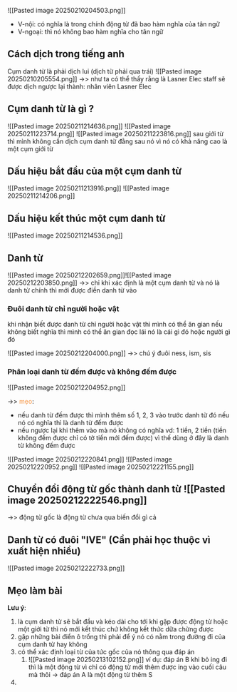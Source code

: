 ![[Pasted image 20250210204503.png]]
- V-nội: có nghĩa là trong chính động từ đã bao hàm nghĩa của tân ngữ 
- V-ngoại: thì nó không bao hàm nghĩa cho tân ngữ

## Cách dịch trong tiếng anh

Cụm danh từ là phải dịch lui (dịch từ phải qua trái)
![[Pasted image 20250210205554.png]]
->> như ta có thể thấy rằng là Lasner Elec staff sẽ được dịch ngược lại thành: nhân viên Lasner Elec 

## Cụm danh từ là gì ?
![[Pasted image 20250211214636.png]]
![[Pasted image 20250211223714.png]]
![[Pasted image 20250211223816.png]]
sau giới từ thì mình không cần dịch cụm danh từ đằng sau nó vì nó có khả năng cao là một cụm giới từ 
## Dấu hiệu bắt đầu của một cụm danh từ 
![[Pasted image 20250211213916.png]]
![[Pasted image 20250211214206.png]]

## Dấu hiệu kết thúc một cụm danh từ 
![[Pasted image 20250211214536.png]]

## Danh từ 
![[Pasted image 20250212202659.png]]![[Pasted image 20250212203850.png]]
->> chỉ khi xác định là một cụm danh từ và nó là danh từ chính thì mới được điền danh từ vào

### Đuôi danh từ chỉ người hoặc vật
khi nhận biết được danh từ chỉ người hoặc vật thì mình có thể ăn gian nếu không biết nghĩa thì mình có thể ăn gian đọc lái nó là cái gì đó hoặc người gì đó

![[Pasted image 20250212204000.png]]
->> chú ý đuôi ness, ism, sis

### Phân loại danh từ đếm được và không đếm được 
![[Pasted image 20250212204952.png]]

->> <font color="#f79646">mẹo</font>: 
- nếu danh từ đếm được thì mình thêm số 1, 2, 3 vào trước danh từ đó nếu nó có nghĩa thì là danh từ đếm được 
- nếu ngược lại khi thêm vào mà nó không có nghĩa vd: 1 tiền, 2 tiền (tiền không đếm được chỉ có tờ tiền mới đếm được) vì thế dùng ở đây là danh từ không đếm được

![[Pasted image 20250212220841.png]]
![[Pasted image 20250212220952.png]]
![[Pasted image 20250212221155.png]]

## Chuyển đổi động từ gốc thành danh từ ![[Pasted image 20250212222546.png]]
->> động từ gốc là động từ chưa qua biến đổi gì cả 

## Danh từ có đuôi "IVE" (Cần phải học thuộc vì xuất hiện nhiều)
![[Pasted image 20250212222733.png]]

## Mẹo làm bài

**Lưu ý**: 
1. là cụm danh từ sẽ bắt đầu và kéo dài cho tới khi gặp được động từ hoặc một giới từ thì nó mới kết thúc chứ không kết thức dữa chừng được
2. gặp những bài điền ô trống thì phải để ý nó có nằm trong đường đi của cụm danh từ hay không 
3. có thể xác định loại từ của tức gốc của nó thông qua đáp án 
	1. ![[Pasted image 20250213102152.png]] ví dụ: đáp án B khi bỏ ing đi thì là một động từ vì chỉ có động từ mới thêm được ing vào cuối câu mà thôi -> đáp án A là một động từ thêm S 
4. 